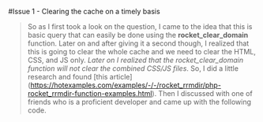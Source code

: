 #Issue 1 - Clearing the cache on a timely basis
> So as I first took a look on the question, I came to the idea that this is basic query that can easily be done using the **rocket_clear_domain** function.
> Later on and after giving it a second though, I realized that this is going to clear the whole cache and we need to clear the HTML, CSS, and JS only. *Later on I realized that the rocket_clear_domain function will not clear the combined CSS/JS files*. So, I did a little research and found [this article] (https://hotexamples.com/examples/-/-/rocket_rrmdir/php-rocket_rrmdir-function-examples.html).
> Then I discussed with one of friends who is a proficient developer and came up with the following code. 
 
